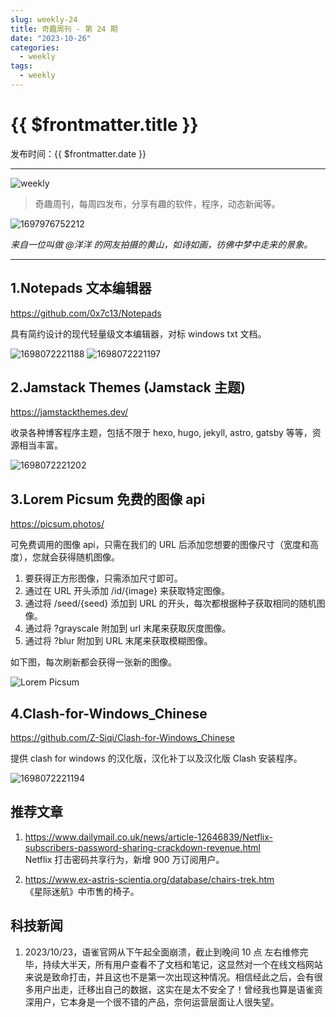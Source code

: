 ```yaml
---
slug: weekly-24
title: 奇趣周刊 - 第 24 期
date: "2023-10-26"
categories:
  - weekly
tags:
  - weekly
---
```


# {{ $frontmatter.title }}

发布时间：{{ $frontmatter.date }}

---

![weekly](https://imgurl.zishu.me/weekly.webp)

> 奇趣周刊，每周四发布，分享有趣的软件，程序，动态新闻等。

![1697976752212](https://imgurl.zishu.me/images/old/1697976752212.jpg)

*来自一位叫做 @洋洋 的网友拍摄的黄山，如诗如画，彷佛中梦中走来的景象。*

---

## 1.Notepads 文本编辑器

https://github.com/0x7c13/Notepads

具有简约设计的现代轻量级文本编辑器，对标 windows txt 文档。

![1698072221188](https://imgurl.zishu.me/images/old/1698072221188.jpg)
![1698072221197](https://imgurl.zishu.me/images/old/1698072221197.jpg)

## 2.Jamstack Themes (Jamstack 主题) 

https://jamstackthemes.dev/

收录各种博客程序主题，包括不限于 hexo, hugo, jekyll, astro, gatsby 等等，资源相当丰富。

![1698072221202](https://imgurl.zishu.me/images/old/1698072221202.jpg)

## 3.Lorem Picsum 免费的图像 api

https://picsum.photos/

可免费调用的图像 api，只需在我们的 URL 后添加您想要的图像尺寸（宽度和高度），您就会获得随机图像。

1. 要获得正方形图像，只需添加尺寸即可。
2. 通过在 URL 开头添加 /id/{image} 来获取特定图像。
3. 通过将 /seed/{seed} 添加到 URL 的开头，每次都根据种子获取相同的随机图像。
4. 通过将 ?grayscale 附加到 url 末尾来获取灰度图像。
5. 通过将 ?blur 附加到 URL 末尾来获取模糊图像。

如下图，每次刷新都会获得一张新的图像。

![Lorem Picsum](https://picsum.photos/1920/1080)

## 4.Clash-for-Windows_Chinese

https://github.com/Z-Siqi/Clash-for-Windows_Chinese

提供 clash for windows 的汉化版，汉化补丁以及汉化版 Clash 安装程序。

![1698072221194](https://imgurl.zishu.me/images/old/1698072221194.jpg)

## 推荐文章

1. https://www.dailymail.co.uk/news/article-12646839/Netflix-subscribers-password-sharing-crackdown-revenue.html  
Netflix 打击密码共享行为，新增 900 万订阅用户。

2. https://www.ex-astris-scientia.org/database/chairs-trek.htm  
《星际迷航》中市售的椅子。

## 科技新闻

1. 2023/10/23，语雀官网从下午起全面崩溃，截止到晚间 10 点 左右维修完毕，持续大半天，所有用户查看不了文档和笔记，这显然对一个在线文档网站来说是致命打击，并且这也不是第一次出现这种情况。相信经此之后，会有很多用户出走，迁移出自己的数据，这实在是太不安全了！曾经我也算是语雀资深用户，它本身是一个很不错的产品，奈何运营层面让人很失望。
